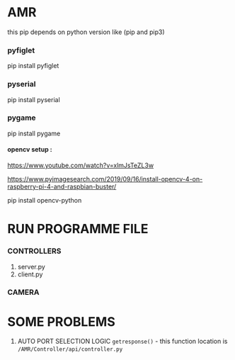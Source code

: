 # AMR

this pip depends on python version like (pip and pip3)

### pyfiglet
pip install pyfiglet
### pyserial 
pip install pyserial
### pygame 
pip install pygame

#### opencv setup :
https://www.youtube.com/watch?v=xlmJsTeZL3w

https://www.pyimagesearch.com/2019/09/16/install-opencv-4-on-raspberry-pi-4-and-raspbian-buster/

pip install opencv-python


# RUN PROGRAMME FILE
 
### CONTROLLERS
1. server.py 
2. client.py

### CAMERA
 

# SOME PROBLEMS

1. AUTO PORT SELECTION LOGIC `getresponse()` - this function location is `/AMR/Controller/api/controller.py` 
